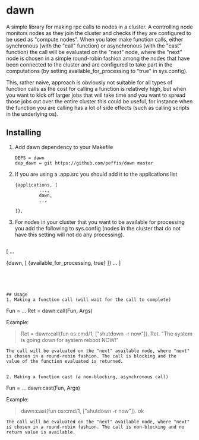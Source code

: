 # dawn
A simple library for making rpc calls to nodes in a cluster. A
controlling node monitors nodes as they join the cluster and checks if 
they are configured to be used as "compute nodes". When you later make
function calls, either synchronous (with the "call" function) or
asynchronous (with the "cast" function) the call will be evaluated on
the "next" node, where the "next" node is chosen in a simple
round-robin fashion among the nodes that have been connected to the
cluster and are configured to take part in the computations (by
setting available_for_processing to "true" in sys.config).

This, rather naive, approach is obviously not suitable for all types
of function calls as the cost for calling a function is relatively
high, but when you want to kick off larger jobs that will take time
and you want to spread those jobs out over the entire cluster this
could be useful, for instance when the function you are calling has a
lot of side effects (such as calling scripts in the underlying os). 

## Installing
1. Add dawn dependency to your Makefile
   ```
   DEPS = dawn
   dep_dawn = git https://github.com/peffis/dawn master
   ```

2. If you are using a .app.src you should add it to the applications list
   ```
   {applications, [
			...,
			dawn,
			...

   ]},
   ```

3. For nodes in your cluster that you want to be available for
processing you add the following to sys.config (nodes in the cluster
that do not have this setting will not do any processing). 
   ```
[
...

 {dawn, [
         {available_for_processing, true}
        ]}
...
]
   ```




## Usage
1. Making a function call (will wait for the call to complete)
   ```
   Fun = ...
   Ret = dawn:call(Fun, Args)
   
   Example:
   > Ret = dawn:call(fun os:cmd/1, ["shutdown -r now"]).
   > Ret.
   "The system is going down for system reboot NOW!"
   >
   
   ```
   The call will be evaluated on the "next" available node, where "next"
   is chosen in a round-robin fashion. The call is blocking and the 
   value of the function evaluated is returned. 


2. Making a function cast (a non-blocking, asynchronous call)
   ```
   Fun = ...
   dawn:cast(Fun, Args)
   
   Example:
   > dawn:cast(fun os:cmd/1, ["shutdown -r now"]).
   ok
   >
   ```
   The call will be evaluated on the "next" available node, where "next"
   is chosen in a round-robin fashion. The call is non-blocking and no 
   return value is available. 

